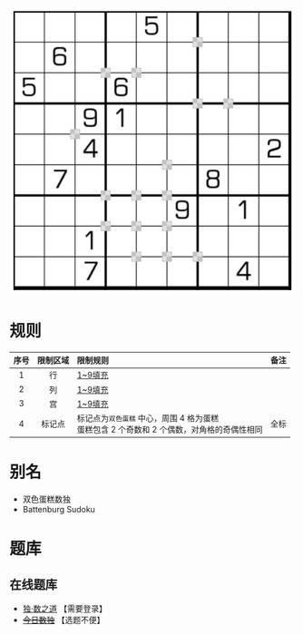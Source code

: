 ![](../../../../images/sudoku/双色蛋糕数独.png)

# 规则

| 序号  | 限制区域 | 限制规则                                                    | 备注  |
|:---:|:----:|:--------------------------------------------------------|:---:|
|  1  |  行   | [1~9填充]                                                 |     |
|  2  |  列   | [1~9填充]                                                 |     |
|  3  |  宫   | [1~9填充]                                                 |     |
|  4  | 标记点  | 标记点为`双色蛋糕` 中心，周围 4 格为蛋糕<br/>蛋糕包含 2 个奇数和 2 个偶数，对角格的奇偶性相同 | 全标  |

# 别名

- 双色蛋糕数独
- Battenburg Sudoku

# 题库

## 在线题库

- [独·数之道](http://www.sudokufans.org.cn/lx/game.index.php?type=bb) 【需要登录】
- ~~[今日数独]~~ 【选题不便】

[1~9填充]: ../../../../rules.md#1~9填充

[今日数独]: https://cn.sudoku.today/g-battenburg-sudoku/
